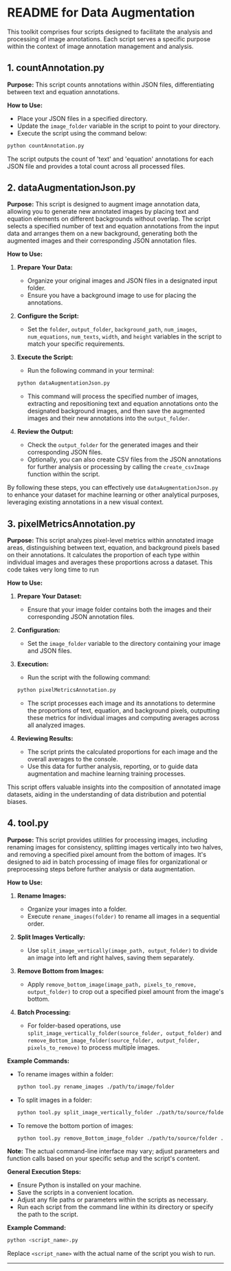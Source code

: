 

# README for Data Augmentation


This toolkit comprises four scripts designed to facilitate the analysis and processing of image annotations. Each script serves a specific purpose within the context of image annotation management and analysis.

## 1. countAnnotation.py

**Purpose:** This script counts annotations within JSON files, differentiating between text and equation annotations.

**How to Use:**

- Place your JSON files in a specified directory.
- Update the `image_folder` variable in the script to point to your directory.
- Execute the script using the command below:

```bash
python countAnnotation.py
```

The script outputs the count of 'text' and 'equation' annotations for each JSON file and provides a total count across all processed files.

## 2. dataAugmentationJson.py

**Purpose:** This script is designed to augment image annotation data, allowing you to generate new annotated images by placing text and equation elements on different backgrounds without overlap. The script selects a specified number of text and equation annotations from the input data and arranges them on a new background, generating both the augmented images and their corresponding JSON annotation files.

**How to Use:**

1. **Prepare Your Data:**
   - Organize your original images and JSON files in a designated input folder.
   - Ensure you have a background image to use for placing the annotations.

2. **Configure the Script:**
   - Set the `folder`, `output_folder`, `background_path`, `num_images`, `num_equations`, `num_texts`, `width`, and `height` variables in the script to match your specific requirements.

3. **Execute the Script:**
   - Run the following command in your terminal:
   ```bash
   python dataAugmentationJson.py
   ```
   - This command will process the specified number of images, extracting and repositioning text and equation annotations onto the designated background images, and then save the augmented images and their new annotations into the `output_folder`.

4. **Review the Output:**
   - Check the `output_folder` for the generated images and their corresponding JSON files.
   - Optionally, you can also create CSV files from the JSON annotations for further analysis or processing by calling the `create_csvImage` function within the script.

By following these steps, you can effectively use `dataAugmentationJson.py` to enhance your dataset for machine learning or other analytical purposes, leveraging existing annotations in a new visual context.

## 3. pixelMetricsAnnotation.py

**Purpose:** This script analyzes pixel-level metrics within annotated image areas, distinguishing between text, equation, and background pixels based on their annotations. It calculates the proportion of each type within individual images and averages these proportions across a dataset.
This code takes very long time to run

**How to Use:**

1. **Prepare Your Dataset:**
   - Ensure that your image folder contains both the images and their corresponding JSON annotation files.

2. **Configuration:**
   - Set the `image_folder` variable to the directory containing your image and JSON files.

3. **Execution:**
   - Run the script with the following command:
   ```bash
   python pixelMetricsAnnotation.py
   ```
   - The script processes each image and its annotations to determine the proportions of text, equation, and background pixels, outputting these metrics for individual images and computing averages across all analyzed images.

4. **Reviewing Results:**
   - The script prints the calculated proportions for each image and the overall averages to the console.
   - Use this data for further analysis, reporting, or to guide data augmentation and machine learning training processes.

This script offers valuable insights into the composition of annotated image datasets, aiding in the understanding of data distribution and potential biases.

## 4. tool.py

**Purpose:** This script provides utilities for processing images, including renaming images for consistency, splitting images vertically into two halves, and removing a specified pixel amount from the bottom of images. It's designed to aid in batch processing of image files for organizational or preprocessing steps before further analysis or data augmentation.

**How to Use:**

1. **Rename Images:**
   - Organize your images into a folder.
   - Execute `rename_images(folder)` to rename all images in a sequential order.

2. **Split Images Vertically:**
   - Use `split_image_vertically(image_path, output_folder)` to divide an image into left and right halves, saving them separately.

3. **Remove Bottom from Images:**
   - Apply `remove_bottom_image(image_path, pixels_to_remove, output_folder)` to crop out a specified pixel amount from the image's bottom.

4. **Batch Processing:**
   - For folder-based operations, use `split_image_vertically_folder(source_folder, output_folder)` and `remove_Bottom_image_folder(source_folder, output_folder, pixels_to_remove)` to process multiple images.

**Example Commands:**

- To rename images within a folder:
  ```bash
  python tool.py rename_images ./path/to/image/folder
  ```

- To split images in a folder:
  ```bash
  python tool.py split_image_vertically_folder ./path/to/source/folder ./path/to/output/folder
  ```

- To remove the bottom portion of images:
  ```bash
  python tool.py remove_Bottom_image_folder ./path/to/source/folder ./path/to/output/folder 315
  ```

**Note:** The actual command-line interface may vary; adjust parameters and function calls based on your specific setup and the script's content.


**General Execution Steps:**

- Ensure Python is installed on your machine.
- Save the scripts in a convenient location.
- Adjust any file paths or parameters within the scripts as necessary.
- Run each script from the command line within its directory or specify the path to the script.

**Example Command:**

```bash
python <script_name>.py
```

Replace `<script_name>` with the actual name of the script you wish to run.



---
